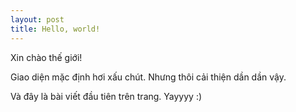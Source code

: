 ```yaml
---
layout: post
title: Hello, world!
---
```


Xin chào thế giới!

Giao diện mặc định hơi xấu chút. Nhưng thôi cải thiện dần dần vậy. 

Và đây là bài viết đầu tiên trên trang. Yayyyy :)

